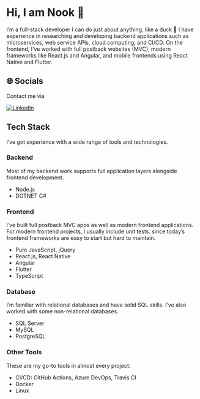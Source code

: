 # Hi, I am Nook 👋
I’m a full-stack developer I can do just about anything, like a duck 🐣
I have experience in researching and developing backend applications such as microservices, web service APIs, cloud computing, and CI/CD. On the frontend, I’ve worked with full postback websites (MVC), modern frameworks like React.js and Angular, and mobile frontends using React Native and Flutter.

## 🌐 Socials 
Contact me via

[![LinkedIn](https://img.shields.io/badge/LinkedIn-%230077B5.svg?logo=linkedin&logoColor=white)](https://www.linkedin.com/in/ittipon-laihaung)

## Tech Stack
I’ve got experience with a wide range of tools and technologies.

### Backend
Most of my backend work supports full application layers alongside frontend development.

- Node.js
- DOTNET C#

### Frontend
I’ve built full postback MVC apps as well as modern frontend applications. For modern frontend projects, I usually include unit tests. since today’s frontend frameworks are easy to start but hard to maintain.

- Pure JavaScript, jQuery
- React.js, React Native
- Angular
- Flutter
- TypeScript

### Database
I’m familiar with relational databases and have solid SQL skills. I’ve also worked with some non-relational databases.

- SQL Server
- MySQL
- PostgreSQL

### Other Tools
These are my go-to tools in almost every project:

- CI/CD: GitHub Actions, Azure DevOps, Travis CI
- Docker
- Linux

<!--
**snookpy/snookpy** is a ✨ _special_ ✨ repository because its `README.md` (this file) appears on your GitHub profile.

Here are some ideas to get you started:

- 🔭 I’m currently working on ...
- 🌱 I’m currently learning ...
- 👯 I’m looking to collaborate on ...
- 🤔 I’m looking for help with ...
- 💬 Ask me about ...
- 📫 How to reach me: ...
- 😄 Pronouns: ...
- ⚡ Fun fact: ...
-->
